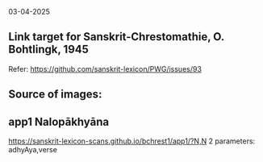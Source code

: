 
03-04-2025

## Link target for Sanskrit-Chrestomathie, O. Bohtlingk, 1945
Refer: https://github.com/sanskrit-lexicon/PWG/issues/93

## Source of images:

## app1 Nalopākhyāna 
https://sanskrit-lexicon-scans.github.io/bchrest1/app1/?N,N
 2 parameters: adhyAya,verse


